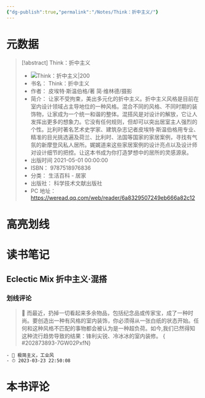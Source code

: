 ```yaml
---
{"dg-publish":true,"permalink":"/Notes/Think：折中主义/"}
---
```



# 元数据

> [!abstract] Think：折中主义
> - ![ Think：折中主义|200](https://cdn.weread.qq.com/weread/cover/39/YueWen_38398822/t7_YueWen_38398822.jpg)
> - 书名： Think：折中主义
> - 作者： 皮埃特·斯温伯格/著 简·维林德/摄影
> - 简介： 让家不受拘束，美出多元化的折中主义。折中主义风格是目前在室内设计领域占主导地位的一种风格。混合不同的风格、不同时期的装饰物，让家成为一个统一和谐的整体。混搭风是对设计的解放，它让人发挥出更多的想象力。它没有任何规则，但却可以突出居室主人强烈的个性。比利时著名艺术史学家、建筑杂志记者皮埃特·斯温伯格用专业、精准的目光挑选遍及荷兰、比利时、法国等国家的家居案例，寻找有气氛的新摩登风私人居所。娓娓道来这些家居案例的设计亮点以及设计师对设计细节的把控。让这本书成为你打造梦想中的居所的灵感源泉。
> - 出版时间 2021-05-01 00:00:00
> - ISBN： 9787518976836
> - 分类： 生活百科 - 居家
> - 出版社： 科学技术文献出版社
> - PC 地址：https://weread.qq.com/web/reader/6a8329507249eb666a82c12

# 高亮划线

# 读书笔记

## Eclectic Mix 折中主义·混搭

### 划线评论

> 📌 而最近，扔掉一切看起来多余物品，包括纪念品或传家宝，成了一种时尚。要创造出一种有风格的室内装饰，你必须得从一张白纸的状态开始。任何和这种风格不匹配的事物都会被认为是一种超负荷。如今,我们已然得知这种流行趋势导致的结果：锋利尖锐、冷冰冰的室内装修。 
{ #202873893-7GW02PxfN}

    - 💭 极简主义，工业风
    - ⏱ 2023-03-23 22:50:08


# 本书评论
